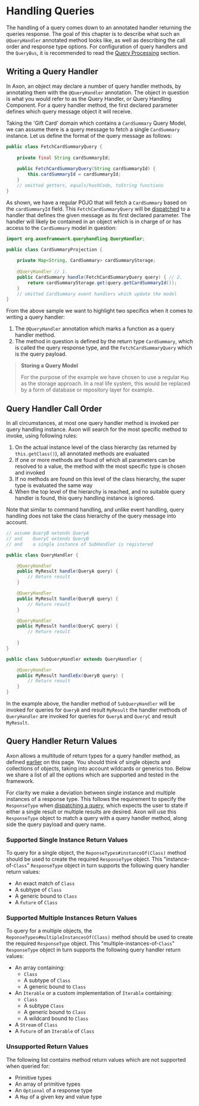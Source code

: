 # Handling Queries

The handling of a query comes down to an annotated handler returning the queries response. 
The goal of this chapter is to describe what such an `@QueryHandler` annotated method looks like,
 as well as describing the call order and response type options.
For configuration of query handlers and the `QueryBus`,
 it is recommended to read the [Query Processing](../../configuring-infrastructure-components/query-processing/query-processing.md) section.

## Writing a Query Handler

In Axon, an object may declare a number of query handler methods,
 by annotating them with the `@QueryHandler` annotation.
The object in question is what you would refer to as the Query Handler, or Query Handling Component.
For a query handler method, the first declared parameter defines which query message object it will receive.

Taking the 'Gift Card' domain which contains a `CardSummary` Query Model,
 we can assume there is a query message to fetch a single `CardSummary` instance.
Let us define the format of the query message as follows:

```java
public class FetchCardSummaryQuery {
    
    private final String cardSummaryId;
    
    public FetchCardSummaryQuery(String cardSummaryId) {
        this.cardSummaryId = cardSummaryId;
    }
    // omitted getters, equals/hashCode, toString functions
}
```

As shown, we have a regular POJO that will fetch a `CardSummary` based on the `cardSummaryId` field.
This `FetchCardSummaryQuery` will be [dispatched](dispatching-queries.md) to a handler that defines the given message as
 its first declared parameter.
The handler will likely be contained in an object
 which is in charge of or has access to the `CardSummary` model in question:

```java
import org.axonframework.queryhandling.QueryHandler;

public class CardSummaryProjection {
    
    private Map<String, CardSummary> cardSummaryStorage;
   
    @QueryHandler // 1.
    public CardSummary handle(FetchCardSummaryQuery query) { // 2.
        return cardSummaryStorage.get(query.getCardSummaryId());
    }
    // omitted CardSummary event handlers which update the model
}
```

From the above sample we want to highlight two specifics when it comes to writing a query handler:

 1. The `@QueryHandler` annotation which marks a function as a query handler method.
 2. The method in question is defined by the return type `CardSummary`, which is called the query response type, and the `FetchCardSummaryQuery` which is the query payload.
 
> **Storing a Query Model**
>
> For the purpose of the example we have chosen to use a regular `Map` as the storage approach.
> In a real life system, this would be replaced by a form of database or repository layer for example.

## Query Handler Call Order

In all circumstances, at most one query handler method is invoked per query handling instance. 
Axon will search for the most specific method to invoke, using following rules:

1. On the actual instance level of the class hierarchy \(as returned by `this.getClass()`\), all annotated methods are evaluated
2. If one or more methods are found of which all parameters can be resolved to a value, the method with the most specific type is chosen and invoked
3. If no methods are found on this level of the class hierarchy, the super type is evaluated the same way
4. When the top level of the hierarchy is reached, and no suitable query handler is found, this query handling instance is ignored.

Note that similar to command handling, and unlike event handling,
 query handling does not take the class hierarchy of the query message into account.

```java
// assume QueryB extends QueryA 
// and    QueryC extends QueryB
// and    a single instance of SubHandler is registered

public class QueryHandler {

    @QueryHandler
    public MyResult handle(QueryA query) {
        // Return result
    }

    @QueryHandler
    public MyResult handle(QueryB query) {
        // Return result
    }

    @QueryHandler
    public MyResult handle(QueryC query) {
        // Return result
    
    }
}

public class SubQueryHandler extends QueryHandler {

    @QueryHandler
    public MyResult handleEx(QueryB query) {
        // Return result
    }
}
```

In the example above, the handler method of `SubQueryHandler` will be invoked for queries for `QueryB`
 and result `MyResult` the handler methods of `QueryHandler` are invoked for queries for `QueryA` and `QueryC` 
 and result `MyResult`.

## Query Handler Return Values

Axon allows a multitude of return types for a query handler method,
 as defined [earlier](handling-queries.md#writing-a-query-handler) on this page.
You should think of single objects and collections of objects, taking into account wildcards or generics too.
Below we share a list of all the options which are supported and tested in the framework.

For clarity we make a deviation between single instance and multiple instances of a response type.
This follows the requirement to specify the `ResponseType` when [dispatching a query](dispatching-queries.md),
 which expects the user to state if either a single result or multiple results are desired.
Axon will use this `ResponseType` object to match a query with a query handler method,
 along side the query payload and query name.

### Supported Single Instance Return Values

To query for a single object,
 the `ReponseTypes#instanceOf(Class)` method should be used to create the required `ResponseType` object.
This "instance-of-`Class`" `ResponseType` object in turn supports the following query handler return values:

 * An exact match of `Class`
 * A subtype of `Class`
 * A generic bound to `Class`
 * A `Future` of `Class`

### Supported Multiple Instances Return Values

To query for a multiple objects,
 the `ReponseTypes#multipleInstancesOf(Class)` method should be used to create the required `ResponseType` object.
This "multiple-instances-of-`Class`" `ResponseType` object in turn supports the following query handler return values:
   
 * An array containing:
   * `Class`
   * A subtype of `Class`
   * A generic bound to `Class`
 * An `Iterable` or a custom implementation of `Iterable` containing:
   * `Class`
   * A subtype `Class`
   * A generic bound to `Class`
   * A wildcard bound to `Class`
 * A `Stream` of `Class`
 * A `Future` of an `Iterable` of `Class`

### Unsupported Return Values

The following list contains method return values which are not supported when queried for:
   
 * Primitive types
 * An array of primitive types
 * An `Optional` of a response type
 * A `Map` of a given key and value type